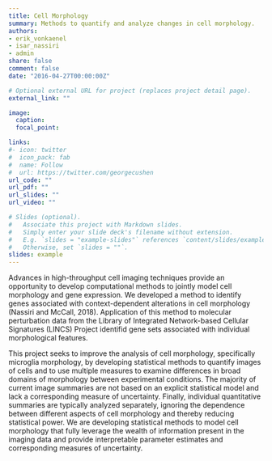 ```yaml
---
title: Cell Morphology
summary: Methods to quantify and analyze changes in cell morphology. 
authors:
- erik_vonkaenel
- isar_nassiri
- admin
share: false
comment: false
date: "2016-04-27T00:00:00Z"

# Optional external URL for project (replaces project detail page).
external_link: ""

image:
  caption: 
  focal_point: 

links:
#- icon: twitter
#  icon_pack: fab
#  name: Follow
#  url: https://twitter.com/georgecushen
url_code: ""
url_pdf: ""
url_slides: ""
url_video: ""

# Slides (optional).
#   Associate this project with Markdown slides.
#   Simply enter your slide deck's filename without extension.
#   E.g. `slides = "example-slides"` references `content/slides/example-slides.md`.
#   Otherwise, set `slides = ""`.
slides: example
---
```


Advances in high-throughput cell imaging techniques provide an opportunity to develop computational methods to jointly model cell morphology and gene expression. We developed a method to identify genes associated with context-dependent alterations in cell morphology (Nassiri and McCall, 2018). Application of this method to molecular perturbation data from the Library of Integrated Network-based Cellular Signatures (LINCS) Project identifid gene sets associated with individual morphological features.

This project seeks to improve the analysis of cell morphology, specifically microglia morphology, by developing statistical methods to quantify images of cells and to use multiple measures to examine differences in broad domains of morphology between experimental conditions. The majority of current image summaries are not based on an explicit statistical model and lack a corresponding measure of uncertainty. Finally, individual quantitative summaries are typically analyzed separately, ignoring
the dependence between different aspects of cell morphology and thereby reducing statistical power. We are developing statistical methods to model cell morphology that fully leverage the wealth of information present in the imaging data and provide interpretable parameter estimates and corresponding measures of uncertainty. 
